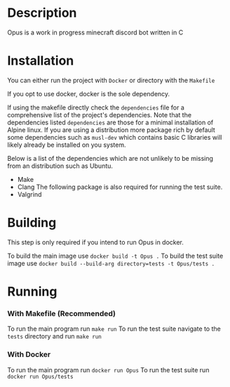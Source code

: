 # Description
Opus is a work in progress minecraft discord bot written in C

# Installation
You can either run the project with `Docker` or directory with the `Makefile`

If you opt to use docker, docker is the sole dependency.

If using the makefile directly check the `dependencies` file for a comprehensive list of the project's dependencies.
Note that the dependencies listed `dependencies` are those for a minimal installation of Alpine linux. 
If you are using a distribution more package rich by default some dependencies such as `musl-dev` which
contains basic C libraries will likely already be installed on you system.

Below is a list of the dependencies which are not unlikely to be missing from an distribution such as Ubuntu.
- Make
- Clang
The following package is also required for running the test suite.
- Valgrind 

# Building 
This step is only required if you intend to run Opus in docker.

To build the main image use
`docker build -t Opus .`
To build the test suite image use 
`docker build --build-arg directory=tests -t Opus/tests .`

# Running

### With Makefile (Recommended)
To run the main program run
`make run`
To run the test suite navigate to the `tests` directory and run
`make run`

### With Docker
To run the main program run
`docker run Opus`
To run the test suite run
`docker run Opus/tests`



